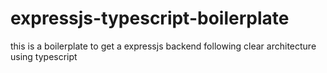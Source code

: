# expressjs-typescript-boilerplate
this is a boilerplate to get a expressjs backend following clear architecture using typescript
